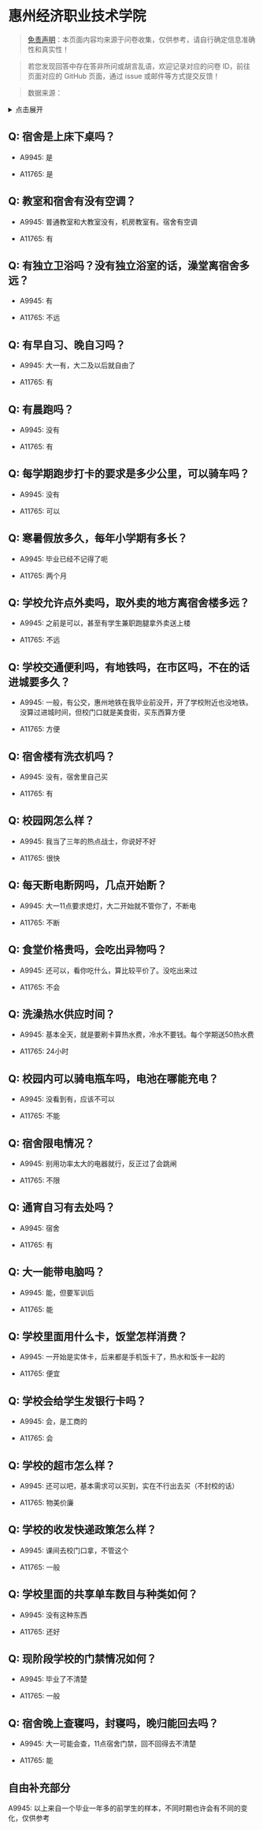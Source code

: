 # 惠州经济职业技术学院

> [免责声明](https://colleges.chat/#_3)：本页面内容均来源于问卷收集，仅供参考，请自行确定信息准确性和真实性！

> 若您发现回答中存在答非所问或胡言乱语，欢迎记录对应的问卷 ID，前往页面对应的 GitHub 页面，通过 issue 或邮件等方式提交反馈！

> 数据来源：

<details><summary>点击展开</summary>
<ul>
<li>A9945: 匿名 (2022 年 06 月)</li>
<li>A11765: 匿名 (2022 年 06 月)</li>
</ul>
</details>

## Q: 宿舍是上床下桌吗？

- A9945: 是

- A11765: 是

## Q: 教室和宿舍有没有空调？

- A9945: 普通教室和大教室没有，机房教室有。宿舍有空调

- A11765: 有

## Q: 有独立卫浴吗？没有独立浴室的话，澡堂离宿舍多远？

- A9945: 有

- A11765: 不远

## Q: 有早自习、晚自习吗？

- A9945: 大一有，大二及以后就自由了

- A11765: 有

## Q: 有晨跑吗？

- A9945: 没有

- A11765: 有

## Q: 每学期跑步打卡的要求是多少公里，可以骑车吗？

- A9945: 没有

- A11765: 可以

## Q: 寒暑假放多久，每年小学期有多长？

- A9945: 毕业已经不记得了呃

- A11765: 两个月

## Q: 学校允许点外卖吗，取外卖的地方离宿舍楼多远？

- A9945: 之前是可以，甚至有学生兼职跑腿拿外卖送上楼

- A11765: 不远

## Q: 学校交通便利吗，有地铁吗，在市区吗，不在的话进城要多久？

- A9945: 一般，有公交，惠州地铁在我毕业前没开，开了学校附近也没地铁。没算过进城时间，但校门口就是美食街，买东西算方便

- A11765: 方便

## Q: 宿舍楼有洗衣机吗？

- A9945: 没有，宿舍里自己买

- A11765: 有

## Q: 校园网怎么样？

- A9945: 我当了三年的热点战士，你说好不好

- A11765: 很快

## Q: 每天断电断网吗，几点开始断？

- A9945: 大一11点要求熄灯，大二开始就不管你了，不断电

- A11765: 不断

## Q: 食堂价格贵吗，会吃出异物吗？

- A9945: 还可以，看你吃什么，算比较平价了。没吃出来过

- A11765: 不会

## Q: 洗澡热水供应时间？

- A9945: 基本全天，就是要刷卡算热水费，冷水不要钱。每个学期送50热水费

- A11765: 24小时

## Q: 校园内可以骑电瓶车吗，电池在哪能充电？

- A9945: 没看到有，应该不可以

- A11765: 不能

## Q: 宿舍限电情况？

- A9945: 别用功率太大的电器就行，反正过了会跳闸

- A11765: 不限

## Q: 通宵自习有去处吗？

- A9945: 宿舍

- A11765: 有

## Q: 大一能带电脑吗？

- A9945: 能，但要军训后

- A11765: 能

## Q: 学校里面用什么卡，饭堂怎样消费？

- A9945: 一开始是实体卡，后来都是手机饭卡了，热水和饭卡一起的

- A11765: 便宜

## Q: 学校会给学生发银行卡吗？

- A9945: 会，是工商的

- A11765: 会

## Q: 学校的超市怎么样？

- A9945: 还可以吧，基本需求可以买到，实在不行出去买（不封校的话）

- A11765: 物美价廉

## Q: 学校的收发快递政策怎么样？

- A9945: 课间去校门口拿，不管这个

- A11765: 一般

## Q: 学校里面的共享单车数目与种类如何？

- A9945: 没有这种东西

- A11765: 还好

## Q: 现阶段学校的门禁情况如何？

- A9945: 毕业了不清楚

- A11765: 一般

## Q: 宿舍晚上查寝吗，封寝吗，晚归能回去吗？

- A9945: 大一可能会查，11点宿舍门禁，回不回得去不清楚

- A11765: 能

## 自由补充部分

A9945: 以上来自一个毕业一年多的前学生的样本，不同时期也许会有不同的变化，仅供参考
